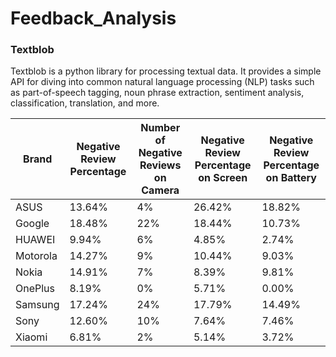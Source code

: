 # Feedback_Analysis

### Textblob
Textblob is a python library for processing textual data. It provides a simple API for diving into common natural language processing (NLP) tasks such as part-of-speech tagging, noun phrase extraction, sentiment analysis, classification, translation, and more.

| Brand    | Negative Review Percentage | Number of Negative Reviews on Camera | Negative Review Percentage on Screen | Negative Review Percentage on Battery |
|----------|---------------------------|--------------------------------------|-------------------------------------|--------------------------------------|
| ASUS     | 13.64%                    | 4%                                   | 26.42%                              | 18.82%                               |
| Google   | 18.48%                    | 22%                                   | 18.44%                              | 10.73%                               |
| HUAWEI   | 9.94%                     | 6%                                    | 4.85%                               | 2.74%                                |
| Motorola | 14.27%                    | 9%                                    | 10.44%                              | 9.03%                                |
| Nokia    | 14.91%                    | 7%                                    | 8.39%                               | 9.81%                                |
| OnePlus  | 8.19%                     | 0%                                    | 5.71%                               | 0.00%                                |
| Samsung  | 17.24%                    | 24%                                   | 17.79%                              | 14.49%                               |
| Sony     | 12.60%                    | 10%                                   | 7.64%                               | 7.46%                                |
| Xiaomi   | 6.81%                     | 2%                                    | 5.14%                               | 3.72%                                |
